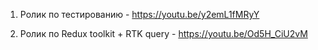 1. Ролик по тестированию - https://youtu.be/y2emL1fMRyY

2. Ролик по Redux toolkit + RTK query - https://youtu.be/Od5H_CiU2vM
